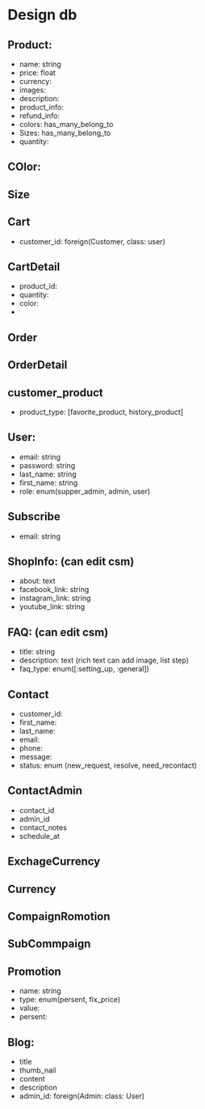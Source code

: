 # Design db
## Product:
* name: string
* price: float
* currency:
* images:
* description:
* product_info:
* refund_info:
* colors: has_many_belong_to
* Sizes: has_many_belong_to
* quantity:

## COlor:
## Size

## Cart
* customer_id: foreign(Customer, class: user)


## CartDetail
* product_id:
* quantity:
* color:
*

## Order

## OrderDetail


## customer_product
* product_type: [favorite_product, history_product]

## User:
* email: string
* password: string
* last_name: string
* first_name: string
* role: enum(supper_admin, admin, user)

## Subscribe
* email: string

## ShopInfo:  (can edit csm)
* about: text
* facebook_link: string
* instagram_link: string
* youtube_link: string

## FAQ: (can edit csm)
* title: string
* description: text (rich text can add image, list step)
* faq_type: enum([:setting_up, :general])

## Contact
* customer_id:
* first_name:
* last_name:
* email:
* phone:
* message:
* status: enum (new_request, resolve, need_recontact)

## ContactAdmin
* contact_id
* admin_id
* contact_notes
* schedule_at

## ExchageCurrency

## Currency

## CompaignRomotion
## SubCommpaign
## Promotion
* name: string
* type: enum(persent, fix_price)
* value:
* persent:

## Blog:
* title
* thumb_nail
* content
* description
* admin_id: foreign(Admin: class: User)
